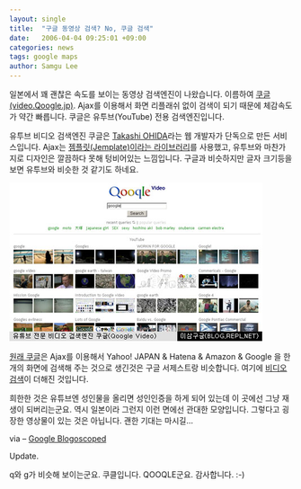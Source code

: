 ```yaml
---
layout: single
title:  "구글 동영상 검색? No, 쿠글 검색"
date:   2006-04-04 09:25:01 +09:00
categories: news
tags: google maps
author: Samgu Lee
---
```

일본에서 꽤 괜찮은 속도를 보이는 동영상 검색엔진이 나왔습니다. 이름하여 [쿠글(video.Qoogle.jp)](http://video.qoogle.jp). Ajax를 이용해서 화면 리플래쉬 없이 검색이 되기 때문에 체감속도가 약간 빠릅니다. 쿠글은 유투브(YouTube) 전용 검색엔진입니다.

유투브 비디오 검색엔진 쿠글은 [Takashi OHIDA](http://solvalou.net/)라는 웹 개발자가 단독으로 만든 서비스입니다. Ajax는 [젬플릿(Jemplate)이라는 라이브러리](http://blog.ingy.net/2006/02/jemplate_a_template_toolkit_fo_1.html)를 사용했고, 유투브와 마찬가지로 디자인은 깔끔하다 못해 텅비어있는 느낌입니다. 구글과 비슷하지만 글자 크기등을 보면 유투브와 비슷한 것 같기도 하네요.

![구글과 비슷한 쿠글 비디오검색](/assets/qoogle_screenshot.jpg)

[원래 쿠글](http://qooqle.jp/)은 Ajax를 이용해서 Yahoo! JAPAN & Hatena & Amazon & Google 을 한개의 화면에 검색해 주는 것으로 생긴것은 구글 서제스트랑 비슷합니다. 여기에 [비디오 검색](http://video.qooqle.jp/)이 더해진 것입니다.

희한한 것은 유튜브엔 성인물을 올리면 성인인증을 하게 되어 있는데 이 곳에선 그냥 재생이 되버리는군요. 역시 일본이라 그런지 이런 면에선 관대한 모양입니다. 그렇다고 굉장한 영상물이 있는 것은 아닙니다. 괜한 기대는 마시길&#8230;

via &#8211; <a href="http://blog.outer-court.com/archive/2006-03-31-n50.html">Google Blogoscoped</a>

Update.

q와 g가 비슷해 보이는군요. 쿠클입니다. QOOQLE군요. 감사합니다. :-)
